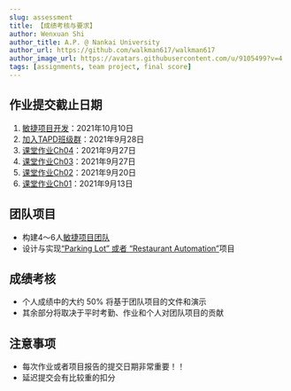 ```yaml
---
slug: assessment
title: 【成绩考核与要求】
author: Wenxuan Shi
author_title: A.P. @ Nankai University
author_url: https://github.com/walkman617/walkman617
author_image_url: https://avatars.githubusercontent.com/u/9105499?v=4
tags: [assignments, team project, final score]
---
```


## 作业提交截止日期
1. [敏捷项目开发](/blog/TeamProject)：2021年10月10日
2. [加入TAPD班级群](/blog/TAPD)：2021年9月28日
3. [课堂作业Ch04](/blog/TestQuestions4)：2021年9月27日
4. [课堂作业Ch03](/blog/ponder3.5)：2021年9月27日
5. [课堂作业Ch02](/blog/ponder2.4)：2021年9月20日
6. [课堂作业Ch01](/blog/ponder1.4)：2021年9月13日

## 团队项目
- 构建4～6人[敏捷项目团队](/blog/TeamProject)
- 设计与实现[“Parking Lot” 或者 “Restaurant Automation”](https://github.com/walkman617/SE2021/tree/main/Case)项目

## 成绩考核
- 个人成绩中的大约 50% 将基于团队项目的文件和演示
- 其余部分将取决于平时考勤、作业和个人对团队项目的贡献

## 注意事项
- 每次作业或者项目报告的提交日期非常重要！！
- 延迟提交会有比较重的扣分
